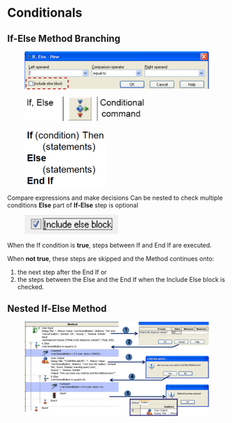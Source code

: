 # Conditionals

## If-Else Method Branching

<figure><img src="../../../.gitbook/assets/image (90).png" alt="" width="563"><figcaption></figcaption></figure>

<div>

<figure><img src="../../../.gitbook/assets/image (89).png" alt="" width="278"><figcaption></figcaption></figure>

 

<figure><img src="../../../.gitbook/assets/image (91).png" alt="" width="187"><figcaption></figcaption></figure>

</div>

Compare expressions and make decisions Can be nested to check multiple conditions **Else** part of **If-Else** step is optional

<figure><img src="../../../.gitbook/assets/image (94).png" alt="" width="215"><figcaption></figcaption></figure>

When the If condition is **true**, steps between If and End If are executed.

When **not true**, these steps are skipped and the Method continues onto:

1. the next step after the End If or
2. the steps between the Else and the End If when the Include Else block is checked.

## Nested If-Else Method

<figure><img src="../../../.gitbook/assets/image (96).png" alt=""><figcaption></figcaption></figure>
